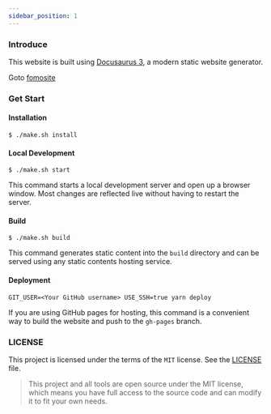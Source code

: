 ```yaml
---
sidebar_position: 1
---
```


### Introduce

This website is built using [Docusaurus 3](https://v3.docusaurus.io/), a modern static website generator.

Goto [fomosite](https://www.iofomo.com)

### Get Start

#### Installation

```shell
$ ./make.sh install
```

#### Local Development

```shell
$ ./make.sh start
```

This command starts a local development server and open up a browser window. Most changes are reflected live without having to restart the server.

#### Build

```shell
$ ./make.sh build
```

This command generates static content into the `build` directory and can be served using any static contents hosting service.

#### Deployment

```shell
GIT_USER=<Your GitHub username> USE_SSH=true yarn deploy
```

If you are using GitHub pages for hosting, this command is a convenient way to build the website and push to the `gh-pages` branch.

### LICENSE

This project is licensed under the terms of the `MIT` license. See the [LICENSE](doc/LICENSE) file.

>   This project and all tools are open source under the MIT license, which means you have full access to the source code and can modify it to fit your own needs. 
